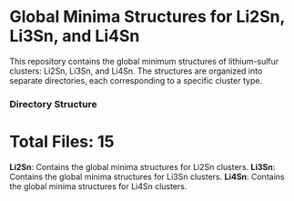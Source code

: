 # Global Minima Structures for Li2Sn, Li3Sn, and Li4Sn

This repository contains the global minimum structures of lithium-sulfur clusters: Li2Sn, Li3Sn, and Li4Sn. 
The structures are organized into separate directories, each corresponding to a specific cluster type.

### Directory Structure

# Total Files: 15

**Li2Sn**: Contains the global minima structures for Li2Sn clusters.
**Li3Sn**: Contains the global minima structures for Li3Sn clusters.
**Li4Sn**: Contains the global minima structures for Li4Sn clusters.


